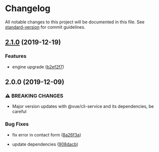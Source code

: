 # Changelog

All notable changes to this project will be documented in this file. See [standard-version](https://github.com/conventional-changelog/standard-version) for commit guidelines.

## [2.1.0](https://github.com/variateapp/variate-vue-demo/compare/v2.0.0...v2.1.0) (2019-12-19)


### Features

* engine upgrade ([b2ef2f7](https://github.com/variateapp/variate-vue-demo/commit/b2ef2f774aac16b27c51d40b0638fc6ddeec2b01))

## 2.0.0 (2019-12-09)


### ⚠ BREAKING CHANGES

* Major version updates with @vue/cli-service and its dependencies, be careful

### Bug Fixes

* fix error in contact form ([8a26f3a](https://github.com/variateapp/variate-vue-demo/commit/8a26f3a5a0f0c1a3a3228824f190f3bc57d4eb00))


* update dependencies ([908dacb](https://github.com/variateapp/variate-vue-demo/commit/908dacb85da07073cabb8599e11735be1be5c9e9))
